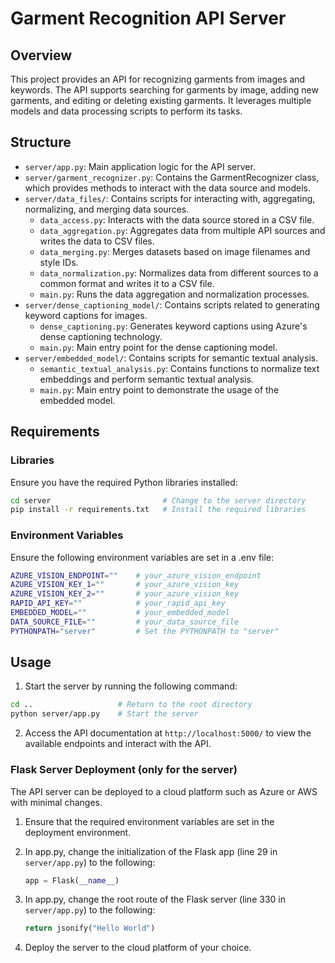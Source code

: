 # Garment Recognition API Server

## Overview
This project provides an API for recognizing garments from images and keywords. The API supports searching for garments by image, adding new garments, and editing or deleting existing garments. It leverages multiple models and data processing scripts to perform its tasks.

## Structure
- `server/app.py`: Main application logic for the API server.
- `server/garment_recognizer.py`: Contains the GarmentRecognizer class, which provides methods to interact with the data source and models.
- `server/data_files/`: Contains scripts for interacting with, aggregating, normalizing, and merging data sources.
  - `data_access.py`: Interacts with the data source stored in a CSV file.
  - `data_aggregation.py`: Aggregates data from multiple API sources and writes the data to CSV files.
  - `data_merging.py`: Merges datasets based on image filenames and style IDs.
  - `data_normalization.py`: Normalizes data from different sources to a common format and writes it to a CSV file.
  - `main.py`: Runs the data aggregation and normalization processes.
- `server/dense_captioning_model/`: Contains scripts related to generating keyword captions for images.
  - `dense_captioning.py`: Generates keyword captions using Azure's dense captioning technology.
  - `main.py`: Main entry point for the dense captioning model.
- `server/embedded_model/`: Contains scripts for semantic textual analysis.
  - `semantic_textual_analysis.py`: Contains functions to normalize text embeddings and perform semantic textual analysis.
  - `main.py`: Main entry point to demonstrate the usage of the embedded model.

## Requirements

### Libraries
Ensure you have the required Python libraries installed:
```sh
cd server                         # Change to the server directory
pip install -r requirements.txt   # Install the required libraries
```

### Environment Variables
Ensure the following environment variables are set in a .env file:
```sh
AZURE_VISION_ENDPOINT=""    # your_azure_vision_endpoint    
AZURE_VISION_KEY_1=""       # your_azure_vision_key    
AZURE_VISION_KEY_2=""       # your_azure_vision_key
RAPID_API_KEY=""            # your_rapid_api_key
EMBEDDED_MODEL=""           # your_embedded_model
DATA_SOURCE_FILE=""         # your_data_source_file
PYTHONPATH="server"         # Set the PYTHONPATH to "server"
```

## Usage
1. Start the server by running the following command:
```sh
cd ..                   # Return to the root directory
python server/app.py    # Start the server
```
2. Access the API documentation at `http://localhost:5000/` to view the available endpoints and interact with the API.

### Flask Server Deployment (only for the server)
The API server can be deployed to a cloud platform such as Azure or AWS with minimal changes.
1. Ensure that the required environment variables are set in the deployment environment.

2. In app.py, change the initialization of the Flask app (line 29 in `server/app.py`) to the following:
    ```python
    app = Flask(__name__)
    ```

3. In app.py, change the root route of the Flask server (line 330 in `server/app.py`) to the following:
    ```python
    return jsonify("Hello World")
    ```

4. Deploy the server to the cloud platform of your choice.